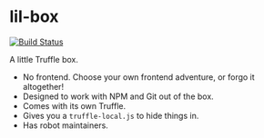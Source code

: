 # lil-box

[![Build Status](https://travis-ci.org/gnosis/lil-box.svg?branch=master)](https://travis-ci.org/gnosis/lil-box)

A little Truffle box.

* No frontend. Choose your own frontend adventure, or forgo it altogether!
* Designed to work with NPM and Git out of the box.
* Comes with its own Truffle.
* Gives you a `truffle-local.js` to hide things in.
* Has robot maintainers.
